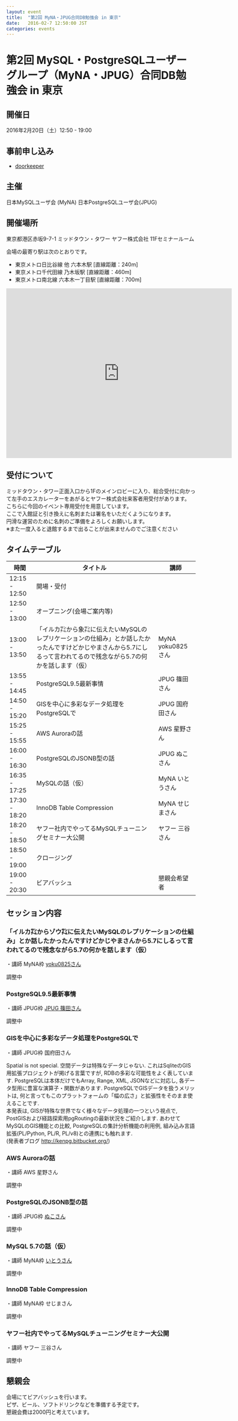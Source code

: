 ```yaml
---
layout: event
title:  "第2回 MyNA・JPUG合同DB勉強会 in 東京"
date:   2016-02-7 12:50:00 JST
categories: events
---
```


# 第2回 MySQL・PostgreSQLユーザーグループ（MyNA・JPUG）合同DB勉強会 in 東京

## 開催日

2016年2月20日（土）12:50 - 19:00

## 事前申し込み

* [doorkeeper](https://dbstudychugoku.doorkeeper.jp/events/37635)

##  主催
日本MySQLユーザ会 (MyNA)
日本PostgreSQLユーザ会(JPUG)

## 開催場所

東京都港区赤坂9-7-1 ミッドタウン・タワー
ヤフー株式会社 11Fセミナールーム

会場の最寄り駅は次のとおりです。

- 東京メトロ日比谷線 他 ​六本木駅 ​[直線距離：240m]
- 東京メトロ千代田線 ​乃木坂駅 ​[直線距離：460m]
- 東京メトロ南北線 ​六本木一丁目駅 ​[直線距離：700m]

<iframe src="https://www.google.com/maps/embed?pb=!1m18!1m12!1m3!1d3241.4385331727503!2d139.72907041525838!3d35.66620258019787!2m3!1f0!2f0!3f0!3m2!1i1024!2i768!4f13.1!3m3!1m2!1s0x0%3A0x0!2zMzXCsDM5JzU4LjMiTiAxMznCsDQzJzUyLjUiRQ!5e0!3m2!1sja!2sjp!4v1453190323660" width="600" height="450" frameborder="0" style="border:0" allowfullscreen></iframe>

## 受付について
ミッドタウン・タワー正面入口から1Fのメインロビーに入り、総合受付に向かって左手のエスカレーターをあがるとヤフー株式会社来客者用受付があります。  
こちらに今回のイベント専用受付を用意しています。  
ここで入館証と引き換えに名刺または署名をいただくようになります。  
円滑な運営のために名刺のご準備をよろしくお願いします。  
※また一度入ると退館するまで出ることが出来ませんのでご注意ください  

## タイムテーブル

時間 | タイトル| 講師
------------ | ------------- | -------------
12:15 - 12:50|開場・受付||
12:50 - 13:00|オープニング(会場ご案内等)||
13:00 - 13:50|「イルカ㌠から象㌠に伝えたいMySQLのレプリケーションの仕組み」とか話したかったんですけどかじやまさんから5.7にしるって言われてるので残念ながら5.7の何かを話します（仮）|MyNA yoku0825さん|
13:55 - 14:45|PostgreSQL9.5最新事情|JPUG 篠田さん|
14:50 - 15:20|GISを中心に多彩なデータ処理をPostgreSQLで|JPUG 国府田さん|
15:25 - 15:55|AWS Auroraの話|AWS 星野さん|
16:00 - 16:30|PostgreSQLのJSONB型の話 |JPUG ぬこさん|
16:35 - 17:25|MySQLの話（仮）|MyNA いとうさん|
17:30 - 18:20|InnoDB Table Compression|MyNA せじまさん|
18:20 - 18:50|ヤフー社内でやってるMySQLチューニングセミナー大公開|ヤフー 三谷さん|
18:50 - 19:00|クロージング||
19:00 - 20:30|ビアバッシュ|懇親会希望者|

## セッション内容

### 「イルカ㌠からゾウ㌠に伝えたいMySQLのレプリケーションの仕組み」とか話したかったんですけどかじやまさんから5.7にしるって言われてるので残念ながら5.7の何かを話します（仮）
・講師 MyNA枠 [yoku0825さん](https://twitter.com/yoku0825)

  調整中

### PostgreSQL9.5最新事情
・講師 JPUG枠 [JPUG 篠田さん](https://twitter.com/nori_shinoda)

  調整中

### GISを中心に多彩なデータ処理をPostgreSQLで
・講師 JPUG枠 国府田さん

  Spatial is not special. 空間データは特殊なデータじゃない. これはSqliteのGIS用拡張プロジェクトが掲げる言葉ですが, RDBの多彩な可能性をよく表しています. PostgreSQLは本体だけでもArray, Range, XML, JSONなどに対応し, 各データ型用に豊富な演算子・関数があります. PostgreSQLでGISデータを扱うメリットは, 何と言ってもこのプラットフォームの「幅の広さ」と拡張性をそのまま使えることです.  
  本発表は, GISが特殊な世界でなく様々なデータ処理の一つという視点で, PostGISおよび経路探索用pgRoutingの最新状況をご紹介します. あわせてMySQLのGIS機能との比較, PostgreSQLの集計分析機能の利用例, 組み込み言語拡張(PL/Python, PL/R, PL/v8)との連携にも触れます.  
  (発表者ブログ http://kenpg.bitbucket.org/)


### AWS Auroraの話
・講師 AWS 星野さん

  調整中

### PostgreSQLのJSONB型の話
・講師 JPUG枠 [ぬこさん](https://twitter.com/nuko_yokohama)

  調整中

### MySQL 5.7の話（仮）
・講師 MyNA枠 [いとうさん](https://twitter.com/i_rethi)

  調整中

### InnoDB Table Compression
・講師 MyNA枠 せじまさん

  調整中

### ヤフー社内でやってるMySQLチューニングセミナー大公開
・講師 ヤフー 三谷さん

  調整中

## 懇親会

会場にてビアバッシュを行います。  
ピザ、ビール、ソフトドリンクなどを準備する予定です。  
懇親会費は2000円と考えています。  
